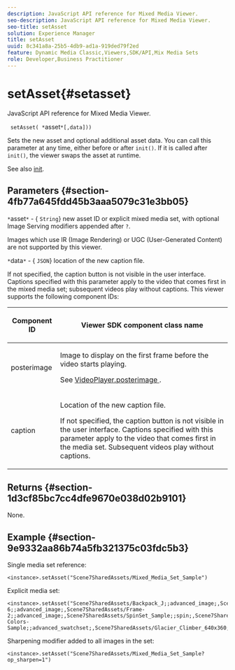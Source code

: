 ```yaml
---
description: JavaScript API reference for Mixed Media Viewer.
seo-description: JavaScript API reference for Mixed Media Viewer.
seo-title: setAsset
solution: Experience Manager
title: setAsset
uuid: 8c341a8a-25b5-4db9-ad1a-919ded79f2ed
feature: Dynamic Media Classic,Viewers,SDK/API,Mix Media Sets
role: Developer,Business Practitioner
---
```


# setAsset{#setasset}

JavaScript API reference for Mixed Media Viewer.

 ` setAsset( *`asset`*[,data]))`

Sets the new asset and optional additional asset data. You can call this parameter at any time, either before or after `init()`. If it is called after `init()`, the viewer swaps the asset at runtime.

See also [init](../../../c-html5-s7-aem-asset-viewers/c-html5-mixedmedia-viewer-about/c-html5-mixedmedia-viewer-javascriptapiref/r-html5-mixedmedia-javascriptapiref-init.md#reference-bb4428c155e541b79797f96e17c068ae).

## Parameters {#section-4fb77a645fdd45b3aaa5079c31e3bb05}

`*`asset`*` - { `String`} new asset ID or explicit mixed media set, with optional Image Serving modifiers appended after `?`.

Images which use IR (Image Rendering) or UGC (User-Generated Content) are not supported by this viewer.

`*`data`*` - { `JSON`} location of the new caption file.

If not specified, the caption button is not visible in the user interface. Captions specified with this parameter apply to the video that comes first in the mixed media set; subsequent videos play without captions. This viewer supports the following component IDs:

<table id="table_7B5DD9303EF44ADD847B13FFEAD135D9"> 
 <thead> 
  <tr> 
   <th colname="col1" class="entry"> <p>Component ID </p> </th> 
   <th colname="col2" class="entry"> <p>Viewer SDK component class name </p> </th> 
  </tr> 
 </thead>
 <tbody> 
  <tr> 
   <td colname="col1"> <p> <span class="codeph"> posterimage </span> </p> </td> 
   <td colname="col2"> <p>Image to display on the first frame before the video starts playing. </p> <p>See <a href="../../../c-html5-s7-aem-asset-viewers/c-html5-mixedmedia-viewer-about/r-html5-mixedmedia-viewer-config-attrib/r-html5-mixedmedia-viewer-config-attrib-videoplayer-posterimage.md#reference-f424ad0f278b4d14b86ea55e3a73c52b" format="dita" scope="local"> VideoPlayer.posterimage </a>. </p> </td> 
  </tr> 
  <tr> 
   <td colname="col1"> <p> <span class="codeph"> caption </span> </p> </td> 
   <td colname="col2"> <p> Location of the new caption file. </p> <p>If not specified, the caption button is not visible in the user interface. Captions specified with this parameter apply to the video that comes first in the media set. Subsequent videos play without captions. </p> </td> 
  </tr> 
 </tbody> 
</table>

## Returns {#section-1d3cf85bc7cc4dfe9670e038d02b9101}

None.

## Example {#section-9e9332aa86b74a5fb321375c03fdc5b3}

Single media set reference:

```
<instance>.setAsset("Scene7SharedAssets/Mixed_Media_Set_Sample")
```

Explicit media set:

```
<instance>.setAsset("Scene7SharedAssets/Backpack_J;;advanced_image;,Scene7SharedAssets/Frame-6;;advanced_image;,Scene7SharedAssets/Frame-2;;advanced_image;,Scene7SharedAssets/SpinSet_Sample;;spin;,Scene7SharedAssets/ImageSet-Colors-Sample;;advanced_swatchset;,Scene7SharedAssets/Glacier_Climber_640x360;Scene7SharedAssets/Glacier_Climber_640x360;video;")
```

Sharpening modifier added to all images in the set:

```
<instance>.setAsset("Scene7SharedAssets/Mixed_Media_Set_Sample?op_sharpen=1")
```


